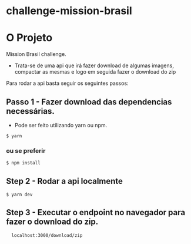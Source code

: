 # challenge-mission-brasil

# O Projeto
Mission Brasil challenge.
- Trata-se de uma api que irá fazer download de algumas imagens, compactar as mesmas e logo em seguida fazer o download do zip

Para rodar a api basta seguir os seguintes passos:

## Passo 1 - Fazer download das dependencias necessárias.
 - Pode ser feito utilizando yarn ou npm.
```
$ yarn
```
### ou se preferir
```
$ npm install
```
## Step 2 - Rodar a api localmente
```
$ yarn dev
```
## Step 3 - Executar o endpoint no navegador para fazer o download do zip.
```
  localhost:3000/download/zip
```
